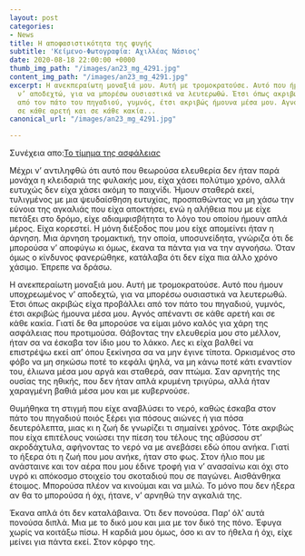 ```yaml
---
layout: post
categories:
- News
title: Η αποφασιστικότητα της φυγής
subtitle: 'Κείμενο-Φωτογραφία: Αχιλλέας Νάσιος'
date: 2020-08-18 22:00:00 +0000
thumb_img_path: "/images/an23_mg_4291.jpg"
content_img_path: "/images/an23_mg_4291.jpg"
excerpt: Η ανεκπεραίωτη μοναξιά μου. Αυτή με τρομοκρατούσε. Αυτό που ήμουν υποχρεωμένος
  ν’ αποδεχτώ, για να μπορέσω ουσιαστικά να λευτερωθώ. Έτσι όπως ακριβώς είχα προβάλλει
  από τον πάτο του πηγαδιού, γυμνός, έτσι ακριβώς ήμουνα μέσα μου. Αγνός απέναντι
  σε κάθε αρετή και σε κάθε κακία...
canonical_url: "/images/an23_mg_4291.jpg"

---
```

Συνέχεια απο:<a href="https://hocusphotus.com/posts/anodus-22/" target="blank">Το τίμημα της ασφάλειας</a>

Μέχρι ν’ αντιληφθώ ότι αυτό που θεωρούσα ελευθερία δεν ήταν παρά μονάχα η κλειδαριά της φυλακής μου, είχα χάσει πολύτιμο χρόνο, αλλά ευτυχώς δεν είχα χάσει ακόμη το παιχνίδι. Ήμουν σταθερά εκεί, τυλιγμένος με μια ψευδαίσθηση ευτυχίας, προσπαθώντας να μη χάσω την εύνοια της αγκαλιάς που είχα αποκτήσει, ενώ η αλήθεια που με είχε πετάξει στο δρόμο, είχε αδιαμφισβήτητα το λόγο του οποίου ήμουν απλά μέρος. Είχα κορεστεί. Η μόνη διέξοδος που μου είχε απομείνει ήταν η άρνηση. Μια άρνηση τρομακτική, την οποία, υποσυνείδητα, γνώριζα ότι δε μπορούσα ν’ αποφύγω κι όμως, έκανα τα πάντα για να την αγνοήσω. Όταν όμως ο κίνδυνος φανερώθηκε, κατάλαβα ότι δεν είχα πια άλλο χρόνο χάσιμο. Έπρεπε να δράσω.

Η ανεκπεραίωτη μοναξιά μου. Αυτή με τρομοκρατούσε. Αυτό που ήμουν υποχρεωμένος ν’ αποδεχτώ, για να μπορέσω ουσιαστικά να λευτερωθώ. Έτσι όπως ακριβώς είχα προβάλλει από τον πάτο του πηγαδιού, γυμνός, έτσι ακριβώς ήμουνα μέσα μου. Αγνός απέναντι σε κάθε αρετή και σε κάθε κακία. Γιατί δε θα μπορούσε να είμαι μόνο καλός για χάρη της ασφάλειας που προτιμούσα. Θάβοντας την ελευθερία μου στο μέλλον, ήταν σα να έσκαβα τον ίδιο μου το λάκκο. Λες κι είχα βαλθεί να επιστρέψω εκεί απ’ όπου ξεκίνησα σα να μην έγινε τίποτα. Ορκισμένος στο φόβο να μη σηκώσω ποτέ το κεφάλι ψηλά, να μη κάνω ποτέ κάτι εναντίον του, έλιωνα μέσα μου αργά και σταθερά, σαν πτώμα. Σαν αρνητής της ουσίας της ηθικής, που δεν ήταν απλά κρυμένη τριγύρω, αλλά ήταν χαραγμένη βαθιά μέσα μου και με κυβερνούσε.

Θυμήθηκα τη στιγμή που είχε αναβλύσει το νερό, καθώς έσκαβα στον πάτο του πηγαδιού ποιός ξέρει για πόσους αιώνες ή για πόσα δευτερόλεπτα, μιας κι η ζωή δε γνωρίζει τι σημαίνει χρόνος. Τότε ακριβώς που είχα επιτέλους νοιώσει την πίεση του τέλους της αβύσσου στ’ ακροδάχτυλα, αφήνοντας το νερό να με ανεβάσει εδώ όπου ανήκα. Γιατί το ήξερα ότι η ζωή που μου ανήκε, ήταν στο φως. Στον ήλιο που με ανάσταινε και τον αέρα που μου έδινε τροφή για ν’ ανασαίνω και όχι στο υγρό κι απόκοσμο στοιχείο του σκοταδιού που σε παγώνει. Αισθάνθηκα έτοιμος. Μπορούσα πλέον να κινούμαι και να μιλώ. Το μόνο που δεν ήξερα αν θα το μπορούσα ή όχι, ήτανε, ν’ αρνηθώ την αγκαλιά της.

Έκανα απλά ότι δεν καταλάβαινα. Ότι δεν πονούσα. Παρ’ όλ’ αυτά πονούσα διπλά. Μια με το δικό μου και μια με τον δικό της πόνο. Έφυγα χωρίς να κοιτάξω πίσω. Η καρδιά μου όμως, όσο κι αν το ήθελα ή όχι, είχε μείνει για πάντα εκεί. Στον κόρφο της.